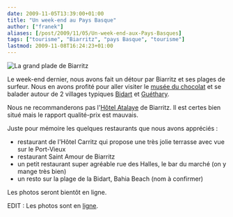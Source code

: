 ```yaml
---
date: 2009-11-05T13:39:00+01:00
title: "Un week-end au Pays Basque"
author: ["franek"]
aliases: [/post/2009/11/05/Un-week-end-aux-Pays-Basques]
tags: ["tourisme", "Biarritz", "pays Basque", "tourisme"]
lastmod: 2009-11-08T16:24:23+01:00
---
```

![La grand plade de Biarritz](https://franek.chicour.net/public/.P1010444_m.jpg "La grand plade de Biarritz, nov. 2009")

Le week-end dernier, nous avons fait un détour par Biarritz et ses plages de surfeur. Nous en avons profité pour aller visiter le [musée du chocolat](http://www.planetemuseeduchocolat.com/) et se balader autour de 2 villages typiques [Bidart](http://www.bidarttourisme.com/fr/accueil) et [Guéthary](http://www.guethary.fr/).

Nous ne recommanderons pas l'[Hôtel Atalaye](http://www.hotelatalaye.com/) de Biarritz. Il est certes bien situé mais le rapport qualité-prix est mauvais.

Juste pour mémoire les quelques restaurants que nous avons appréciés :

- restaurant de l'Hôtel Carritz qui propose une très jolie terrasse avec vue sur le Port-Vieux
- restaurant Saint Amour de Biarritz
- un petit restaurant super agréable rue des Halles, le bar du marché (on y mange très bien)
- un resto sur la plage de la Bidart, Bahia Beach (nom à confirmer)

Les photos seront bientôt en ligne.

EDIT : Les photos sont en [ligne](https://franek.chicour.net/gallery/main.php/v/tourisme/).
